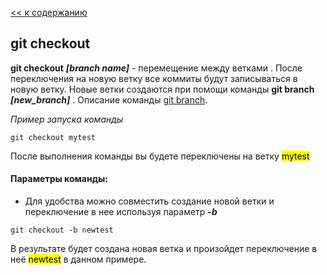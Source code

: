 [<< к содержанию](./readme.md)

## git checkout

**git checkout** ***[branch name]*** - перемещение между ветками . После переключения на новую ветку все коммиты будут записываться в новую ветку. Новые ветки создаются при помощи команды **git branch ***[new_branch]***** . Описание команды  [git branch](./branch.md).

*Пример запуска команды*

```bash=
git checkout mytest
```

После выполнения команды вы будете переключены на ветку <mark>mytest<mark>


#### Параметры команды:

* Для удобства можно совместить создание новой ветки и переключение в нее используя параметр ***-b***

```bash=
git checkout -b newtest
```

В результате будет создана новая ветка и произойдет переключение в неё <mark>newtest</mark> в данном примере.











